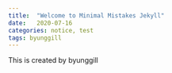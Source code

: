 ```yaml
---
title:  "Welcome to Minimal Mistakes Jekyll"
date:   2020-07-16
categories: notice, test
tags: byunggill
---
```

This is  created by byunggill
